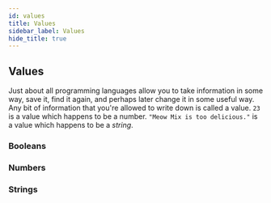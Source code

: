 ```yaml
---
id: values
title: Values
sidebar_label: Values
hide_title: true
---
```


## Values

Just about all programming languages allow you to take information in some way, 
save it, find it again, and perhaps later change it in some useful way. Any bit
of information that you're allowed to write down is called a value. `23` is a
value which happens to be a number. `"Meow Mix is too delicious."` is a value
which happens to be a *string*.

### Booleans

### Numbers

### Strings

